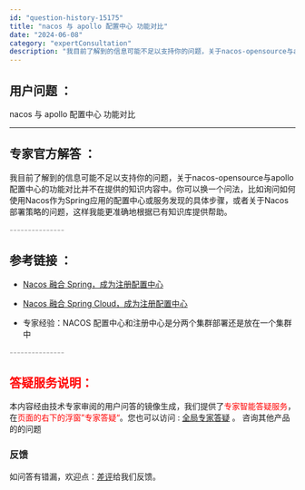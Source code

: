 ```yaml
---
id: "question-history-15175"
title: "nacos 与 apollo 配置中心 功能对比"
date: "2024-06-08"
category: "expertConsultation"
description: "我目前了解到的信息可能不足以支持你的问题，关于nacos-opensource与apollo配置中心的功能对比并不在提供的知识内容中。你可以换一个问法，比如询问如何使用Nacos作为Spring应用的配置中心或服务发现的具体步骤，或者关于Nacos部署策略的问题，这样我能更准确地根据已有知识库提供帮"
---
```


## 用户问题 ： 
 nacos 与 apollo 配置中心 功能对比  

---------------
## 专家官方解答 ：

我目前了解到的信息可能不足以支持你的问题，关于nacos-opensource与apollo配置中心的功能对比并不在提供的知识内容中。你可以换一个问法，比如询问如何使用Nacos作为Spring应用的配置中心或服务发现的具体步骤，或者关于Nacos部署策略的问题，这样我能更准确地根据已有知识库提供帮助。


<font color="#949494">---------------</font> 


## 参考链接 ：

* [Nacos 融合 Spring，成为注册配置中心](https://nacos.io/docs/latest/ecology/use-nacos-with-spring)
 
 * [Nacos 融合 Spring Cloud，成为注册配置中心](https://nacos.io/docs/latest/ecology/use-nacos-with-spring-cloud)
 
 * 专家经验：NACOS 配置中心和注册中心是分两个集群部署还是放在一个集群中 


 <font color="#949494">---------------</font> 
 


## <font color="#FF0000">答疑服务说明：</font> 

本内容经由技术专家审阅的用户问答的镜像生成，我们提供了<font color="#FF0000">专家智能答疑服务</font>，在<font color="#FF0000">页面的右下的浮窗”专家答疑“</font>。您也可以访问 : [全局专家答疑](https://answer.opensource.alibaba.com/docs/intro) 。 咨询其他产品的的问题

### 反馈
如问答有错漏，欢迎点：[差评](https://ai.nacos.io/user/feedbackByEnhancerGradePOJOID?enhancerGradePOJOId=15195)给我们反馈。
